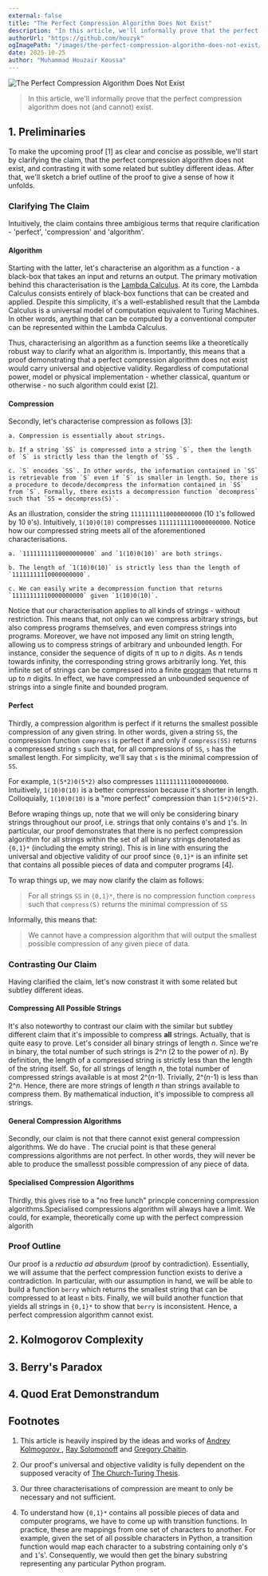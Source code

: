 ```yaml
---
external: false
title: "The Perfect Compression Algorithm Does Not Exist"
description: "In this article, we'll informally prove that the perfect compression algorithm does not (and cannot) exist."
authorUrl: "https://github.com/houzyk"
ogImagePath: "/images/the-perfect-compression-algorithm-does-not-exist/cover.webp"
date: 2025-10-25
author: "Muhammad Houzair Koussa"
---
```

![The Perfect Compression Algorithm Does Not Exist](/images/the-perfect-compression-algorithm-does-not-exist/cover.webp)

> In this article, we'll informally prove that the perfect compression algorithm does not (and cannot) exist.

## 1. Preliminaries

To make the upcoming proof [1] as clear and concise as possible, we'll start by clarifying the claim, that the perfect compression algorithm does not exist, and contrasting it with some related but subtley different ideas. After that, we'll sketch a brief outline of the proof to give a sense of how it unfolds.

### Clarifying The Claim

Intuitively, the claim contains three ambigious terms that require clarification - 'perfect', 'compression' and 'algorithm'.

#### Algorithm

Starting with the latter, let's characterise an algorithm as a function - a black-box that takes an input and returns an output. The primary motivation behind this characterisation is the [Lambda Calculus](https://plato.stanford.edu/entries/lambda-calculus/ "Lambda Calculus"). At its core, the Lambda Calculus consists entirely of black-box functions that can be created and applied. Despite this simplicity, it's a well-established result that the Lambda Calculus is a universal model of computation equivalent to Turing Machines. In other words, anything that can be computed by a conventional computer can be represented within the Lambda Calculus.

Thus, characterising an algorithm as a function seems like a theoretically robust way to clarify what an algorithm is. Importantly, this means that a proof demonstrating that a perfect compression algorithm does not exist would carry universal and objective validity. Regardless of computational power, model or physical implementation - whether classical, quantum or otherwise - no such algorithm could exist [2].

#### Compression

Secondly, let's characterise compression as follows [3]:

    a. Compression is essentially about strings.

    b. If a string `SS` is compressed into a string `S`, then the length of `S` is strictly less than the length of `SS`.

    c. `S` encodes `SS`. In other words, the information contained in `SS` is retrievable from `S` even if `S` is smaller in length. So, there is a procedure to decode/decompress the information contained in `SS` from `S`. Formally, there exists a decompression function `decompress` such that `SS = decompress(S)`.

As an illustration, consider the string `11111111110000000000` (10 `1`'s followed by 10 `0`'s). Intuitively, `1(10)0(10)` compresses `11111111110000000000`. Notice how our compressed string meets all of the aforementioned characterisations.

    a. `11111111110000000000` and `1(10)0(10)` are both strings.

    b. The length of `1(10)0(10)` is strictly less than the length of `11111111110000000000`.

    c. We can easily write a decompression function that returns `11111111110000000000` given `1(10)0(10)`.

Notice that our characterisation applies to all kinds of strings - without restriction. This means that, not only can we compress arbitrary strings, but also compress programs themselves, and even compress strings into programs. Moreover, we have not imposed any limit on string length, allowing us to compress strings of arbitrary and unbounded length. For instance, consider the sequence of digits of π up to _n_ digits. As _n_ tends towards infinity, the corresponding string grows arbitrarily long. Yet, this infinite set of strings can be compressed into a finite [program](https://en.wikipedia.org/wiki/Chudnovsky_algorithm "program") that returns π up to _n_ digits. In effect, we have compressed an unbounded sequence of strings into a single finite and bounded program.

#### Perfect

Thirdly, a compression algorithm is perfect if it returns the smallest possible compression of any given string. In other words, given a string `SS`, the compression function `compress` is perfect if and only if `compress(SS)` returns a compressed string `s` such that, for all compressions of `SS`, `s` has the smallest length. For simplicity, we'll say that `s` is the minimal compression of `SS`.

For example, `1(5*2)0(5*2)` also compresses `11111111110000000000`. Intuitively, `1(10)0(10)` is a better compression because it's shorter in length. Colloquially, `1(10)0(10)` is a "more perfect" compression than `1(5*2)0(5*2)`.

Before wraping things up, note that we will only be considering binary strings throughout our proof, i.e. strings that only contains `0`'s and `1`'s. In particular, our proof demonstrates that there is no perfect compression algorithm for all strings within the set of all binary strings denotated as `{0,1}*` (including the empty string). This is in line with ensuring the universal and objective validity of our proof since `{0,1}*` is an infinite set that contains all possible pieces of data and computer programs [4]. 

To wrap things up, we may now clarify the claim as follows:

> For all strings `SS` in `{0,1}*`, there is no compression function `compress` such that `compress(S)` returns the minimal compression of `SS` 

Informally, this means that:

> We cannot have a compression algorithm that will output the smallest possible compression of any given piece of data. 

### Contrasting Our Claim

Having clarified the claim, let's now constrast it with some related but subtley different ideas.

#### Compressing All Possible Strings

It's also noteworthy to contrast our claim with the similar but subtley different claim that it's impossible to compress **all** strings. Actually, that is quite easy to prove. Let's consider all binary strings of length _n_. Since we're in binary, the total number of such strings is 2^_n_ (2 to the power of _n_). By definition, the length of a compressed string is strictly less than the length of the string itself. So, for all strings of length _n_, the total number of compressed strings available is at most 2^(_n_-1). Trivially, 2^(_n_-1) is less than 2^_n_. Hence, there are more strings of length _n_ than strings available to compress them. By mathematical induction, it's impossible to compress all strings.

#### General Compression Algorithms

Secondly, our claim is not that there cannot exist general compression algorithms. We do have . The crucial point is that these general compressions algorithms are not perfect. In other words, they will never be able to produce the smallesst possible compression of any piece of data. 

#### Specialised Compression Algorithms

Thirdly, this gives rise to a "no free lunch" princple concerning compression algorithms.Specialised compressions algorithm will always have a limit. We could, for example, theoretically come up with the perfect compression algorith


### Proof Outline

Our proof is a _reductio ad absurdum_ (proof by contradiction). Essentially, we will assume that the perfect compression function exists to derive a contradiction. In particular, with our assumption in hand, we will be able to build a function `berry` which returns the smallest string that can be compressed to at least `n` bits. Finally, we will build another function that yields all strings in `{0,1}*` to show that `berry` is inconsistent. Hence, a perfect compression algorithm cannot exist. 


## 2. Kolmogorov Complexity

## 3. Berry's Paradox

## 4. Quod Erat Demonstrandum

## Footnotes

1. This article is heavily inspired by the ideas and works of [Andrey Kolmogorov
]("https://en.wikipedia.org/wiki/Andrey_Kolmogorov", "Andrey Kolmogorov"), [Ray Solomonoff]("https://en.wikipedia.org/wiki/Ray_Solomonoff", "Ray Solomonoff") and [Gregory Chaitin]("https://en.wikipedia.org/wiki/Gregory_Chaitin", "Gregory Chaitin").

2. Our proof's universal and objective validity is fully dependent on the supposed veracity of [The Church-Turing Thesis]("https://plato.stanford.edu/entries/church-turing/", "The Church-Turing Thesis").

3. Our three characterisations of compression are meant to only be necessary and not sufficient.

4. To understand how `{0,1}*` contains all possible pieces of data and computer programs, we have to come up with transition functions. In practice, these are mappings from one set of characters to another. For example, given the set of all possible characters in Python, a transition function would map each character to a substring containing only `0`'s and `1`'s'. Consequently, we would then get the binary substring representing any particular Python program.
